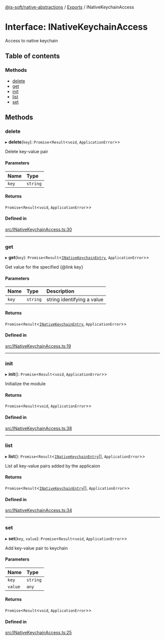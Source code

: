 [@js-soft/native-abstractions](../README.md) / [Exports](../modules.md) / INativeKeychainAccess

# Interface: INativeKeychainAccess

Access to native keychain

## Table of contents

### Methods

- [delete](INativeKeychainAccess.md#delete)
- [get](INativeKeychainAccess.md#get)
- [init](INativeKeychainAccess.md#init)
- [list](INativeKeychainAccess.md#list)
- [set](INativeKeychainAccess.md#set)

## Methods

### delete

▸ **delete**(`key`): `Promise`<`Result`<`void`, `ApplicationError`\>\>

Delete key-value pair

#### Parameters

| Name | Type |
| :------ | :------ |
| `key` | `string` |

#### Returns

`Promise`<`Result`<`void`, `ApplicationError`\>\>

#### Defined in

[src/INativeKeychainAccess.ts:30](https://github.com/js-soft/ts-native-access/blob/b144064/packages/abstractions/src/INativeKeychainAccess.ts#L30)

___

### get

▸ **get**(`key`): `Promise`<`Result`<[`INativeKeychainEntry`](INativeKeychainEntry.md), `ApplicationError`\>\>

Get value for the specified {@link key}

#### Parameters

| Name | Type | Description |
| :------ | :------ | :------ |
| `key` | `string` | string identifying a value |

#### Returns

`Promise`<`Result`<[`INativeKeychainEntry`](INativeKeychainEntry.md), `ApplicationError`\>\>

#### Defined in

[src/INativeKeychainAccess.ts:19](https://github.com/js-soft/ts-native-access/blob/b144064/packages/abstractions/src/INativeKeychainAccess.ts#L19)

___

### init

▸ **init**(): `Promise`<`Result`<`void`, `ApplicationError`\>\>

Initialize the module

#### Returns

`Promise`<`Result`<`void`, `ApplicationError`\>\>

#### Defined in

[src/INativeKeychainAccess.ts:38](https://github.com/js-soft/ts-native-access/blob/b144064/packages/abstractions/src/INativeKeychainAccess.ts#L38)

___

### list

▸ **list**(): `Promise`<`Result`<[`INativeKeychainEntry`](INativeKeychainEntry.md)[], `ApplicationError`\>\>

List all key-value pairs added by the applicaion

#### Returns

`Promise`<`Result`<[`INativeKeychainEntry`](INativeKeychainEntry.md)[], `ApplicationError`\>\>

#### Defined in

[src/INativeKeychainAccess.ts:34](https://github.com/js-soft/ts-native-access/blob/b144064/packages/abstractions/src/INativeKeychainAccess.ts#L34)

___

### set

▸ **set**(`key`, `value`): `Promise`<`Result`<`void`, `ApplicationError`\>\>

Add key-value pair to keychain

#### Parameters

| Name | Type |
| :------ | :------ |
| `key` | `string` |
| `value` | `any` |

#### Returns

`Promise`<`Result`<`void`, `ApplicationError`\>\>

#### Defined in

[src/INativeKeychainAccess.ts:25](https://github.com/js-soft/ts-native-access/blob/b144064/packages/abstractions/src/INativeKeychainAccess.ts#L25)
